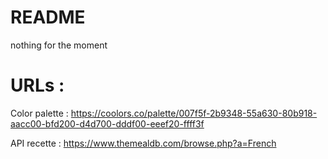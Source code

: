 # README
nothing for the moment


# URLs : 
Color palette : https://coolors.co/palette/007f5f-2b9348-55a630-80b918-aacc00-bfd200-d4d700-dddf00-eeef20-ffff3f

API recette : https://www.themealdb.com/browse.php?a=French
